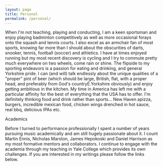 ```yaml
---
layout: page
title: Personal
permalink: /personal/
---
```


When I'm not teaching, playing and conducting, I am a keen sportsman and enjoy playing badminton 
competitively as well as more occasional forays onto the squash and tennis courts. I also excel as an 
armchair fan of most sports, knowing far more than I should about the obscurities of darts, snooker, 
tennis, football (soccer) and athletics. I have at times enjoyed running but my most recent discovery 
is cycling and I try to commute pretty much everywhere on two wheels, come rain or shine. The flipside 
to my sporting endeavors is a passion for eating and drinking, and general Yorkshire pride. I can (and will)
 talk endlessly about the unique qualities of a "proper" pint of beer (which should be large, British, flat,
  with a proper head, and preferably from God's countryÉ.Yorkshire obviously) and enjoy getting ambitious in 
  the kitchen. My time in America has left me with a particular affinity for the best of everything that the 
  USA has to offer. I'm definitely thinking food and drink rather than sports... New Haven apizza, burgers, 
  incredible mexican food, chicken wings drenched in hot sauce, real bbq, delicious IPAs etc.
  
  Academics

Before I turned to performance professionally I spent a number of years
 pursuing music academically and am still hugely passionate about it. I count Martin Ennis,
  Nicholas Marston, James Hepokoski and Daniel Harrison as my most formative mentors and collaborators.
   I continue to engage with the academia through my teaching in Yale College which provides its own challenges. 
   If you are interested in my writings please follow the links below.